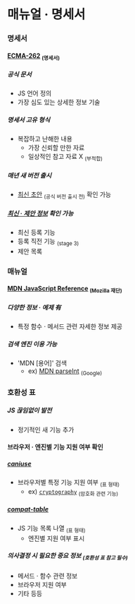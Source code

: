 매뉴얼 · 명세서
====

### 명세서

#### [ECMA-262](https://ecma-international.org/publications-and-standards/standards/ecma-262/) <sub>(명세서)</sub>

##### 공식 문서
- JS 언어 정의
- 가장 심도 있는 상세한 정보 기술

##### 명세서 고유 형식
- 복잡하고 난해한 내용
  - 가장 신뢰할 만한 자료
  - 일상적인 참고 자료 X <sub>(부적합)</sub>

##### 매년 새 버전 출시
- [최신 초안](https://tc39.es/ecma262/) <sub>(공식 버전 출시 전)</sub> 확인 가능

##### [최신 · 제안 정보](https://github.com/tc39/proposals) 확인 가능
- 최신 등록 기능
- 등록 직전 기능 <sub>(stage 3)</sub>
- 제안 목록

### 매뉴얼

#### [MDN JavaScript Reference](https://developer.mozilla.org/en-US/docs/Web/JavaScript/Reference) <sub>(Mozilla 재단)</sub>

##### 다양한 정보 · 예제 有
- 특정 함수 · 메서드 관련 자세한 정보 제공

##### 검색 엔진 이용 가능
- 'MDN \[용어\]' 검색
  - ex\) [MDN parseInt](https://google.com/search?q=MDN+parseInt) <sub>(Google)</sub>

### 호환성 표

##### JS 끊임없이 발전
- 정기적인 새 기능 추가

#### 브라우저 · 엔진별 기능 지원 여부 확인

##### [caniuse](http://caniuse.com)
- 브라우저별 특정 기능 지원 여부 <sub>(표 형태)</sub>
  - ex\) [`cryptography`](http://caniuse.com/#feat=cryptography) <sub>(암호화 관련 기능)</sub>
  
##### [compat-table](https://kangax.github.io/compat-table)
- JS 기능 목록 나열 <sub>(표 형태)</sub>
  - 엔진별 지원 여부 표시

##### 의사결정 시 필요한 중요 정보 <sub>(호환성 표 참고 필수)</sub>
- 메서드 · 함수 관련 정보
- 브라우저 지원 여부
- 기타 등등
